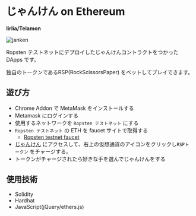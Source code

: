 # じゃんけん on Ethereum

**lirlia/Telamon**

![janken](img/demo.gif)

Ropsten テストネットにデプロイしたじゃんけんコントラクトをつかった DApps です。

独自のトークンであるRSP(RockScissorsPaper) をベットしてプレイできます。


## 遊び方

- Chrome Addon で MetaMask をインストールする
- Metamask にログインする
- 使用するネットワークを `Ropsten テストネット` にする
- `Ropsten テストネット` の ETH を faucet サイトで取得する
  - [Ropsten testnet faucet](https://faucet.egorfine.com/)
- [じゃんけん](https://lirlia.github.io/Rock-paper-scissors-ethereum/) にアクセスして、右上の仮想通貨のアイコンをクリックし`RSPトークン` をチャージする。
- トークンがチャージされたら好きな手を選んでじゃんけんをする

## 使用技術

- Solidity
- Hardhat
- JavaScript(jQuery/ethers.js)
